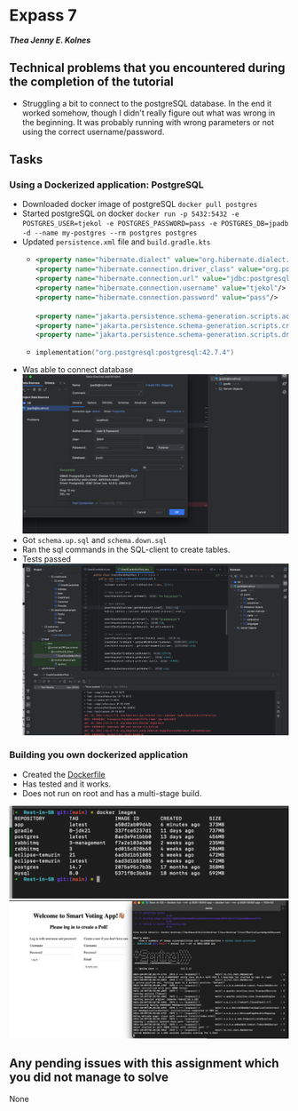 # Expass 7
_**Thea Jenny E. Kolnes**_

## Technical problems that you encountered during the completion of the tutorial
* Struggling a bit to connect to the postgreSQL database. In the end it worked somehow, though I didn't really figure out what was wrong in the beginning. It was probably running with wrong parameters or not using the correct username/password. 
## Tasks
### Using a Dockerized application: PostgreSQL
* Downloaded docker image of postgreSQL `docker pull postgres`
* Started postgreSQL on docker `docker run -p 5432:5432 -e POSTGRES_USER=tjekol -e POSTGRES_PASSWORD=pass -e POSTGRES_DB=jpadb -d --name my-postgres --rm postgres postgres`
* Updated `persistence.xml` file and `build.gradle.kts`
  * ```xml
    <property name="hibernate.dialect" value="org.hibernate.dialect.PostgreSQLDialect"/>
    <property name="hibernate.connection.driver_class" value="org.postgresql.Driver"/>
    <property name="hibernate.connection.url" value="jdbc:postgresql://127.0.0.1:5432/jpadb"/>
    <property name="hibernate.connection.username" value="tjekol"/>
    <property name="hibernate.connection.password" value="pass"/>
    
    <property name="jakarta.persistence.schema-generation.scripts.action" value="drop-and-create"/>
    <property name="jakarta.persistence.schema-generation.scripts.create-target" value="schema.up.sql"/>
    <property name="jakarta.persistence.schema-generation.scripts.drop-target" value="schema.down.sql"/>
    ```
  * ```kotlin
    implementation("org.postgresql:postgresql:42.7.4")
    ```
* Was able to connect database
![connected](images/ex7/connected.png)
* Got `schema.up.sql` and `schema.down.sql`
* Ran the sql commands in the SQL-client to create tables.
* Tests passed
![working program](images/ex7/test-work.png)

### Building you own dockerized application
* Created the [Dockerfile](Dockerfile)
* Has tested and it works.
* Does not run on root and has a multi-stage build.

![images](images/ex7/images.png)
![running-app](images/ex7/running-app.png)

## Any pending issues with this assignment which you did not manage to solve
None
